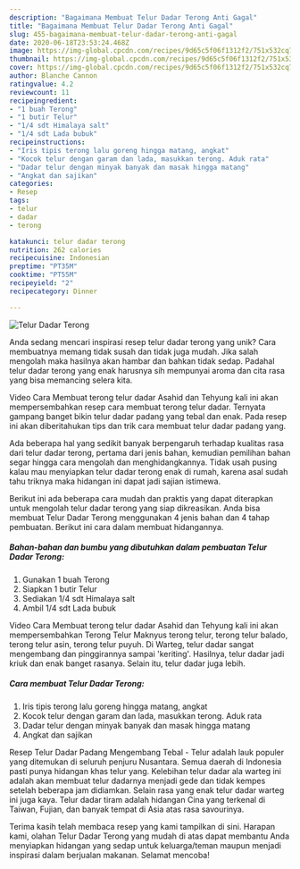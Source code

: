 ```yaml
---
description: "Bagaimana Membuat Telur Dadar Terong Anti Gagal"
title: "Bagaimana Membuat Telur Dadar Terong Anti Gagal"
slug: 455-bagaimana-membuat-telur-dadar-terong-anti-gagal
date: 2020-06-18T23:53:24.468Z
image: https://img-global.cpcdn.com/recipes/9d65c5f06f1312f2/751x532cq70/telur-dadar-terong-foto-resep-utama.jpg
thumbnail: https://img-global.cpcdn.com/recipes/9d65c5f06f1312f2/751x532cq70/telur-dadar-terong-foto-resep-utama.jpg
cover: https://img-global.cpcdn.com/recipes/9d65c5f06f1312f2/751x532cq70/telur-dadar-terong-foto-resep-utama.jpg
author: Blanche Cannon
ratingvalue: 4.2
reviewcount: 11
recipeingredient:
- "1 buah Terong"
- "1 butir Telur"
- "1/4 sdt Himalaya salt"
- "1/4 sdt Lada bubuk"
recipeinstructions:
- "Iris tipis terong lalu goreng hingga matang, angkat"
- "Kocok telur dengan garam dan lada, masukkan terong. Aduk rata"
- "Dadar telur dengan minyak banyak dan masak hingga matang"
- "Angkat dan sajikan"
categories:
- Resep
tags:
- telur
- dadar
- terong

katakunci: telur dadar terong 
nutrition: 262 calories
recipecuisine: Indonesian
preptime: "PT35M"
cooktime: "PT55M"
recipeyield: "2"
recipecategory: Dinner

---
```



![Telur Dadar Terong](https://img-global.cpcdn.com/recipes/9d65c5f06f1312f2/751x532cq70/telur-dadar-terong-foto-resep-utama.jpg)

Anda sedang mencari inspirasi resep telur dadar terong yang unik? Cara membuatnya memang tidak susah dan tidak juga mudah. Jika salah mengolah maka hasilnya akan hambar dan bahkan tidak sedap. Padahal telur dadar terong yang enak harusnya sih mempunyai aroma dan cita rasa yang bisa memancing selera kita.

Video Cara Membuat terong telur dadar Asahid dan Tehyung kali ini akan mempersembahkan resep cara membuat terong telur dadar. Ternyata gampang banget bikin telur dadar padang yang tebal dan enak. Pada resep ini akan diberitahukan tips dan trik cara membuat telur dadar padang yang.

Ada beberapa hal yang sedikit banyak berpengaruh terhadap kualitas rasa dari telur dadar terong, pertama dari jenis bahan, kemudian pemilihan bahan segar hingga cara mengolah dan menghidangkannya. Tidak usah pusing kalau mau menyiapkan telur dadar terong enak di rumah, karena asal sudah tahu triknya maka hidangan ini dapat jadi sajian istimewa.


Berikut ini ada beberapa cara mudah dan praktis yang dapat diterapkan untuk mengolah telur dadar terong yang siap dikreasikan. Anda bisa membuat Telur Dadar Terong menggunakan 4 jenis bahan dan 4 tahap pembuatan. Berikut ini cara dalam membuat hidangannya.

<!--inarticleads1-->

##### Bahan-bahan dan bumbu yang dibutuhkan dalam pembuatan Telur Dadar Terong:

1. Gunakan 1 buah Terong
1. Siapkan 1 butir Telur
1. Sediakan 1/4 sdt Himalaya salt
1. Ambil 1/4 sdt Lada bubuk


Video Cara Membuat terong telur dadar Asahid dan Tehyung kali ini akan mempersembahkan Terong Telur Maknyus terong telur, terong telur balado, terong telur asin, terong telur puyuh. Di Warteg, telur dadar sangat mengembang dan pinggirannya sampai &#39;keriting&#39;. Hasilnya, telur dadar jadi kriuk dan enak banget rasanya. Selain itu, telur dadar juga lebih. 

<!--inarticleads2-->

##### Cara membuat Telur Dadar Terong:

1. Iris tipis terong lalu goreng hingga matang, angkat
1. Kocok telur dengan garam dan lada, masukkan terong. Aduk rata
1. Dadar telur dengan minyak banyak dan masak hingga matang
1. Angkat dan sajikan


Resep Telur Dadar Padang Mengembang Tebal - Telur adalah lauk populer yang ditemukan di seluruh penjuru Nusantara. Semua daerah di Indonesia pasti punya hidangan khas telur yang. Kelebihan telur dadar ala warteg ini adalah akan membuat telur dadarnya menjadi gede dan tidak kempes setelah beberapa jam didiamkan. Selain rasa yang enak telur dadar warteg ini juga kaya. Telur dadar tiram adalah hidangan Cina yang terkenal di Taiwan, Fujian, dan banyak tempat di Asia atas rasa savourinya. 

Terima kasih telah membaca resep yang kami tampilkan di sini. Harapan kami, olahan Telur Dadar Terong yang mudah di atas dapat membantu Anda menyiapkan hidangan yang sedap untuk keluarga/teman maupun menjadi inspirasi dalam berjualan makanan. Selamat mencoba!

